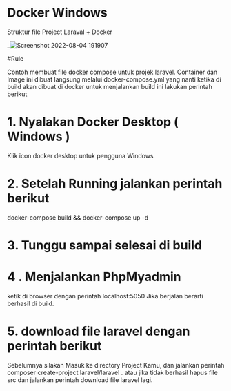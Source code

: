 # Docker Windows


Struktur file Project Laraval + Docker

_![Screenshot 2022-08-04 191907](https://user-images.githubusercontent.com/18047284/182845294-43635c71-820c-49df-bf9d-43ae7a3982c7.png)

#Rule

Contoh membuat file docker compose untuk projek laravel.
Container  dan Image ini dibuat langsung melalui docker-compose.yml yang nanti ketika di build akan dibuat di docker
untuk menjalankan build ini lakukan perintah berikut

# 1. Nyalakan Docker Desktop ( Windows )
  Klik icon docker desktop untuk pengguna Windows
  
# 2. Setelah Running jalankan perintah berikut
  docker-compose build && docker-compose up -d
  
# 3. Tunggu sampai selesai di build

# 4 . Menjalankan PhpMyadmin 
  ketik di browser dengan perintah localhost:5050
  Jika berjalan berarti berhasil di build.
  
# 5. download file laravel dengan perintah berikut
  Sebelumnya silakan Masuk ke directory Project Kamu, dan jalankan perintah
  composer create-project laravel/laravel . atau jika tidak berhasil hapus file src dan jalankan perintah download file laravel lagi.
  
